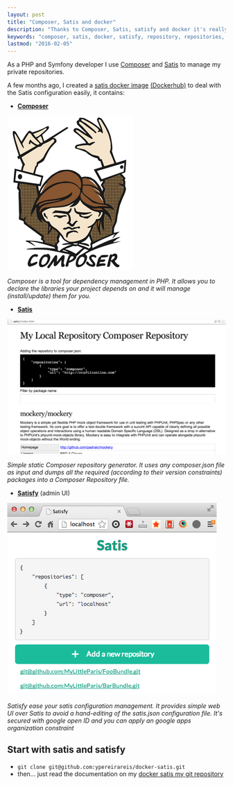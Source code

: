 ```yaml
---
layout: post
title: "Composer, Satis and docker"
description: "Thanks to Composer, Satis, satisfy and docker it's really easy to host and use private git repositories"
keywords: "composer, satis, docker, satisfy, repository, repositories, git, packagist, github, gitlab, bitbucket"
lastmod: "2016-02-05"
---
```


As a PHP and Symfony developer I use [Composer](https://getcomposer.org/)
and [Satis](https://github.com/composer/satis) to manage my private repositories.

A few months ago, I created a [satis docker image](https://github.com/ypereirareis/docker-satis)
[(Dockerhub)](https://hub.docker.com/r/ypereirareis/docker-satis/) to deal with the Satis configuration easily, it contains: 

* **[Composer](https://getcomposer.org/)**

![Composer](/assets/images/posts/composer.png)

_Composer is a tool for dependency management in PHP.
It allows you to declare the libraries your project depends on and it will manage (install/update) them for you._

* **[Satis](https://github.com/composer/satis)**

![Satis](/assets/images/posts/satis.png)

_Simple static Composer repository generator.
It uses any composer.json file as input and dumps all the required
(according to their version constraints) packages into a Composer Repository file._

* **[Satisfy](https://github.com/ludofleury/satisfy)** (admin UI)

![Satisfy](/assets/images/posts/satisfy.png)

_Satisfy ease your satis configuration management.
It provides simple web UI over Satis to avoid a hand-editing of the satis.json configuration file.
It's secured with google open ID and you can apply an google apps organization constraint_

## Start with satis and satisfy

* `git clone git@github.com:ypereirareis/docker-satis.git`
* then... just read the documentation on my [docker satis my git repository](https://github.com/ypereirareis/docker-satis)

